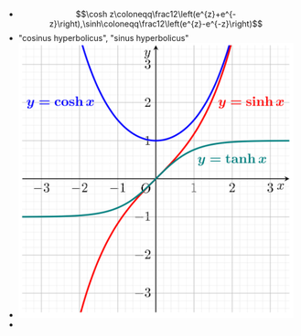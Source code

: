 - $$\cosh z\coloneqq\frac12\left(e^{z}+e^{-z}\right),\sinh\coloneqq\frac12\left(e^{z}-e^{-z}\right)$$
- "cosinus hyperbolicus", "sinus hyperbolicus"
- ![sinh-cosh-tanh-new.png](../assets/sinh-cosh-tanh-new_1748341558434_0.png)
-